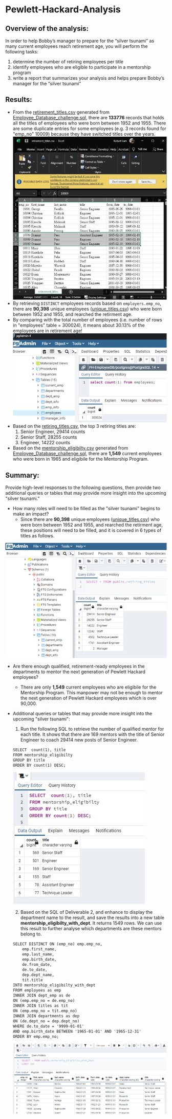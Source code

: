 # Pewlett-Hackard-Analysis

## Overview of the analysis:
In order to help Bobby’s manager to prepare for the “silver tsunami” as many current employees reach retirement age, you will perform the following tasks:
1. determine the number of retiring employees per title
2. identify employees who are eligible to participate in a mentorship program
3. write a report that summarizes your analysis and helps prepare Bobby’s manager for the “silver tsunami”

## Results:
- From the [retirement_titles.csv](Data/retirement_titles.csv) generated from [Employee_Database_challenge.sql](Queries/Employee_Database_challenge.sql), there are **133776** records that holds all the titles of employees who were born between 1952 and 1955. There are some duplicate entries for some employees (e.g. 3 records found for "emp_no" 10009) because they have switched titles over the years.
![Retirement Titles](Resources/Retirement_titles.png)
- By retrieving `DISTINCT` employees records based on `employers.emp_no`, there are **90,398** unique employees ([unique_titles.csv](Data/unique_titles.csv)) who were born between 1952 and 1955, and rearched the retirment age.
- By comparing with the total number of employees (i.e. number of rows in "employees" table =  300024), it means about 30.13% of the employees are in retirement age!
![Total Employees](Resources/Total_Employees.png)
- Based on the [retiring_titles.csv](Data/retiring_titles.csv), the top 3 retiring titles are:
    1. Senior Engineer, 29414 counts
    2. Senior Staff, 28255 counts
    3. Engineer, 14222 counts
- Based on the [mentorship_eligibilty.csv](Data/mentorship_eligibilty.csv) generated from [Employee_Database_challenge.sql](Queries/Employee_Database_challenge.sql), there are **1,549** current employees who were born in 1965 and eligibile for the Mentorship Program.

## Summary:
Provide high-level responses to the following questions, then provide two additional queries or tables that may provide more insight into the upcoming "silver tsunami."

- How many roles will need to be filled as the "silver tsunami" begins to make an impact?
    - Since there are **90,398** unique employees ([unique_titles.csv](Data/unique_titles.csv)) who were born between 1952 and 1955, and rearched the retirment age, these positions will need to be filled, and it is covered in 6 types of titles as follows.

![Retiring Titles](Resources/Retiring_titles.png)

- Are there enough qualified, retirement-ready employees in the departments to mentor the next generation of Pewlett Hackard employees?
    - There are only **1,549** current employees who are eligibile for the Mentorship Program.  This manpower may not be enough to mentor the next generation of Pewlett Hackard employees which is over 90,000.

- Additional queries or tables that may provide more insight into the upcoming "silver tsunami":
    1) Run the following SQL to retrieve the number of qualified mentor for each title.  It shows that there are 169 mentors with the title of Senior Engineer to coach 29414 new posts of Senior Engineer.
    ```
    SELECT  count(1), title
    FROM mentorship_eligibilty
    GROUP BY title
    ORDER BY count(1) DESC;
    ```
    ![Mentor Titles](Resources/Mentorship_titles.png)

    2) Based on the SQL of Deliverable 2, and enhance to display the department name to the result, and save the results into a new table **mentorship_eligibilty_with_dept**.  It returns 1549 rows.  We can use this result to further analyse which departments are these mentors belong to.
    ```
    SELECT DISTINCT ON (emp_no) emp.emp_no,
	    emp.first_name,
    	emp.last_name,
    	emp.birth_date,
    	de.from_date,
    	de.to_date,
    	dep.dept_name,
    	tit.title
    INTO mentorship_eligibilty_with_dept
    FROM employees as emp
    INNER JOIN dept_emp as de
    ON (emp.emp_no = de.emp_no)
    INNER JOIN titles as tit
    ON (emp.emp_no = tit.emp_no)
    INNER JOIN departments as dep
    ON (de.dept_no = dep.dept_no)
    WHERE de.to_date = '9999-01-01'
    AND emp.birth_date BETWEEN '1965-01-01' AND '1965-12-31'
    ORDER BY emp.emp_no;
    ```
    ![Mentor Eligibilty](Resources/mentorship_eligibilty_with_dept.png)

